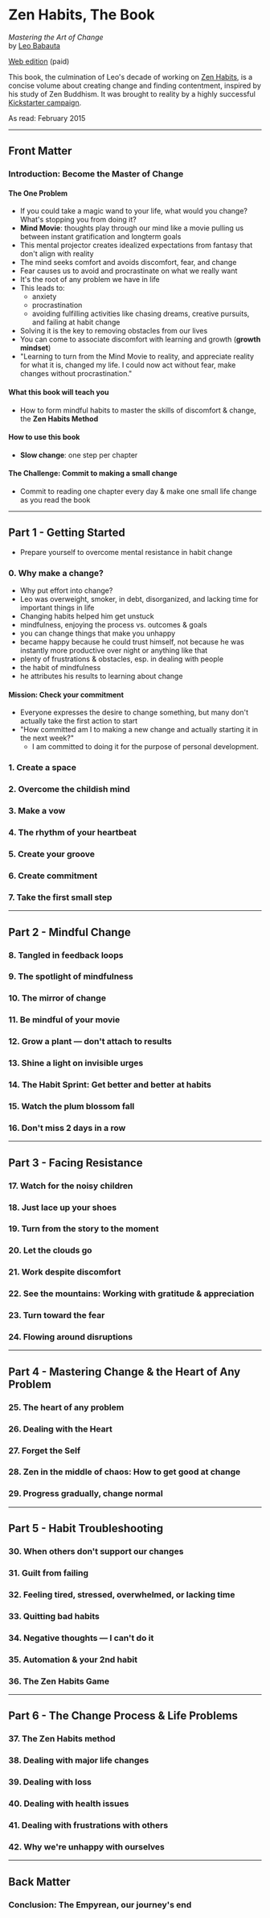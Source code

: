 # Zen Habits, The Book

*Mastering the Art of Change*<br>
by [Leo Babauta](http://leobabauta.com/)

[Web edition](http://zenhabitsbook.com/web-toc/) (paid)

This book, the culmination of Leo's decade of working on [Zen Habits](http://zenhabits.net/), is a concise volume about creating change and finding contentment, inspired by his study of Zen Buddhism.  It was brought to reality by a highly successful [Kickstarter campaign](https://www.kickstarter.com/projects/532372598/zenhabits).

As read: February 2015

---

## Front Matter

### Introduction: Become the Master of Change

#### The One Problem

- If you could take a magic wand to your life, what would you change?  What's stopping you from doing it?
- **Mind Movie**: thoughts play through our mind like a movie pulling us between instant gratification and longterm goals
- This mental projector creates idealized expectations from fantasy that don't align with reality
- The mind seeks comfort and avoids discomfort, fear, and change
- Fear causes us to avoid and procrastinate on what we really want
- It's the root of any problem we have in life
- This leads to:
  - anxiety
  - procrastination
  - avoiding fulfilling activities like chasing dreams, creative pursuits, and failing at habit change
- Solving it is the key to removing obstacles from our lives
- You can come to associate discomfort with learning and growth (**growth mindset**)
- "Learning to turn from the Mind Movie to reality, and appreciate reality for what it is, changed my life.  I could now act without fear, make changes without procrastination."

#### What this book will teach you

- How to form mindful habits to master the skills of discomfort & change, the **Zen Habits Method**

#### How to use this book

- **Slow change**: one step per chapter

#### The Challenge: Commit to making a small change

- Commit to reading one chapter every day & make one small life change as you read the book

---

## Part 1 - Getting Started

- Prepare yourself to overcome mental resistance in habit change

### 0. Why make a change?

- Why put effort into change?
- Leo was overweight, smoker, in debt, disorganized, and lacking time for important things in life
- Changing habits helped him get unstuck
- mindfulness, enjoying the process vs. outcomes & goals
- you can change things that make you unhappy
- became happy because he could trust himself, not because he was instantly more productive over night or anything like that
- plenty of frustrations & obstacles, esp. in dealing with people
- the habit of mindfulness
- he attributes his results to learning about change

#### Mission: Check your commitment

- Everyone expresses the desire to change something, but many don't actually take the first action to start
- "How committed am I to making a new change and actually starting it in the next week?"
  - I am committed to doing it for the purpose of personal development.

### 1. Create a space

### 2. Overcome the childish mind

### 3. Make a vow

### 4. The rhythm of your heartbeat

### 5. Create your groove

### 6. Create commitment

### 7. Take the first small step

---

## Part 2 - Mindful Change

### 8. Tangled in feedback loops

### 9. The spotlight of mindfulness

### 10. The mirror of change

### 11. Be mindful of your movie

### 12. Grow a plant — don't attach to results

### 13. Shine a light on invisible urges

### 14. The Habit Sprint: Get better and better at habits

### 15. Watch the plum blossom fall

### 16. Don't miss 2 days in a row

---

## Part 3 - Facing Resistance

### 17. Watch for the noisy children

### 18. Just lace up your shoes

### 19. Turn from the story to the moment

### 20. Let the clouds go

### 21. Work despite discomfort

### 22. See the mountains: Working with gratitude & appreciation

### 23. Turn toward the fear

### 24. Flowing around disruptions

---

## Part 4 - Mastering Change & the Heart of Any Problem

### 25. The heart of any problem

### 26. Dealing with the Heart

### 27. Forget the Self

### 28. Zen in the middle of chaos: How to get good at change

### 29. Progress gradually, change normal

---

## Part 5 - Habit Troubleshooting

### 30. When others don't support our changes

### 31. Guilt from failing

### 32. Feeling tired, stressed, overwhelmed, or lacking time

### 33. Quitting bad habits

### 34. Negative thoughts — I can't do it

### 35. Automation & your 2nd habit

### 36. The Zen Habits Game

---

## Part 6 - The Change Process & Life Problems

### 37. The Zen Habits method

### 38. Dealing with major life changes

### 39. Dealing with loss

### 40. Dealing with health issues

### 41. Dealing with frustrations with others

### 42. Why we're unhappy with ourselves

---

## Back Matter

### Conclusion: The Empyrean, our journey's end
